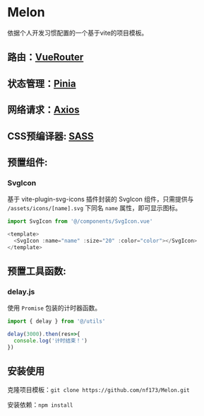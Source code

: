 # Melon

依据个人开发习惯配置的一个基于vite的项目模板。

## 路由：<a href="https://router.vuejs.org/zh/">VueRouter</a>

## 状态管理：<a href="https://pinia.vuejs.org/zh/">Pinia</a>

## 网络请求：<a href="https://www.axios-http.cn/">Axios</a>

## CSS预编译器: <a href="https://www.sass.hk/">SASS</a>
## 预置组件:

### SvgIcon
基于 vite-plugin-svg-icons 插件封装的 SvgIcon 组件，只需提供与 `/assets/icons/[name].svg` 下同名 `name` 属性，即可显示图标。

```js
import SvgIcon from '@/components/SvgIcon.vue'

<template>
  <SvgIcon :name="name" :size="20" :color="color"></SvgIcon>
</template>
```

## 预置工具函数:

### delay.js
使用 `Promise` 包装的计时器函数。

```js
import { delay } from '@/utils'

delay(3000).then(res=>{
  console.log('计时结束！')
})
```

## 安装使用

克隆项目模板：`git clone https://github.com/nf173/Melon.git`

安装依赖：`npm install`

